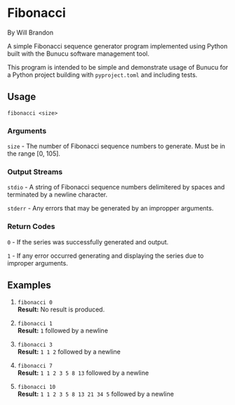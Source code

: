 # Fibonacci
By Will Brandon

A simple Fibonacci sequence generator program implemented using Python built with the Bunucu software management tool.

This program is intended to be simple and demonstrate usage of Bunucu for a Python project building with `pyproject.toml` and including tests.

## Usage

    fibonacci <size>

### Arguments

`size` - The number of Fibonacci sequence numbers to generate. Must be in the range [0, 105].

### Output Streams

`stdio` - A string of Fibonacci sequence numbers delimitered by spaces and terminated by a newline character.

`stderr` - Any errors that may be generated by an impropper arguments.

### Return Codes

`0` - If the series was successfully generated and output.

`1` - If any error occurred generating and displaying the series due to improper arguments.

## Examples

 1. `fibonacci 0` \
    **Result:** No result is produced.

 2. `fibonacci 1` \
    **Result:** `1` followed by a newline

 3. `fibonacci 3` \
    **Result:** `1 1 2` followed by a newline

 4. `fibonacci 7` \
    **Result:** `1 1 2 3 5 8 13` followed by a newline

 5. `fibonacci 10` \
    **Result:** `1 1 2 3 5 8 13 21 34 5` followed by a newline
